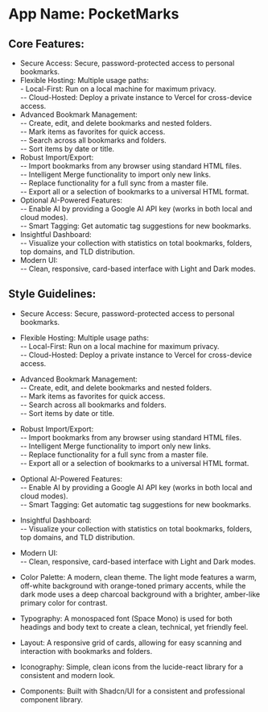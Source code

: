 # **App Name**: PocketMarks

## Core Features:  
- Secure Access: Secure, password-protected access to personal bookmarks.  
- Flexible Hosting: Multiple usage paths:  
        - Local-First: Run on a local machine for maximum privacy.  
        -- Cloud-Hosted: Deploy a private instance to Vercel for cross-device access.  
- Advanced Bookmark Management:  
        -- Create, edit, and delete bookmarks and nested folders.   
        -- Mark items as favorites for quick access.   
        -- Search across all bookmarks and folders.  
        -- Sort items by date or title.  
- Robust Import/Export:  
        -- Import bookmarks from any browser using standard HTML files.  
        -- Intelligent Merge functionality to import only new links.  
        -- Replace functionality for a full sync from a master file.  
        -- Export all or a selection of bookmarks to a universal HTML format.  
- Optional AI-Powered Features:  
        -- Enable AI by providing a Google AI API key (works in both local and cloud modes).  
        -- Smart Tagging: Get automatic tag suggestions for new bookmarks.  
- Insightful Dashboard:  
        -- Visualize your collection with statistics on total bookmarks, folders, top domains, and TLD distribution.  
- Modern UI:  
        -- Clean, responsive, card-based interface with Light and Dark modes.  



## Style Guidelines:  

- Secure Access: Secure, password-protected access to personal bookmarks.  
- Flexible Hosting: Multiple usage paths:   
       -- Local-First: Run on a local machine for maximum privacy.  
       -- Cloud-Hosted: Deploy a private instance to Vercel for cross-device access.  
- Advanced Bookmark Management:  
       -- Create, edit, and delete bookmarks and nested folders.  
       -- Mark items as favorites for quick access.  
       -- Search across all bookmarks and folders.  
       -- Sort items by date or title.  
- Robust Import/Export:  
       -- Import bookmarks from any browser using standard HTML files.  
       -- Intelligent Merge functionality to import only new links.  
       -- Replace functionality for a full sync from a master file.  
       -- Export all or a selection of bookmarks to a universal HTML format.  
- Optional AI-Powered Features:  
       -- Enable AI by providing a Google AI API key (works in both local and cloud modes).  
       -- Smart Tagging: Get automatic tag suggestions for new bookmarks.  
- Insightful Dashboard:  
       -- Visualize your collection with statistics on total bookmarks, folders, top domains, and TLD distribution.  
- Modern UI:  
       -- Clean, responsive, card-based interface with Light and Dark modes.  

- Color Palette: A modern, clean theme. The light mode features a warm, off-white background with orange-toned primary accents, while the dark mode uses a deep charcoal background with a brighter, amber-like primary color for contrast.  
- Typography: A monospaced font (Space Mono) is used for both headings and body text to create a clean, technical, yet friendly feel.  
- Layout: A responsive grid of cards, allowing for easy scanning and interaction with bookmarks and folders.  
- Iconography: Simple, clean icons from the lucide-react library for a consistent and modern look.  
- Components: Built with Shadcn/UI for a consistent and professional component library.  
